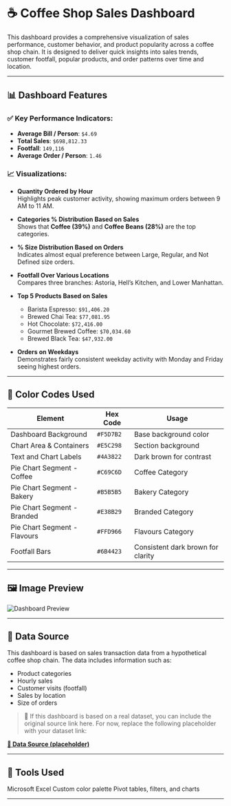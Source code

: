 # ☕ Coffee Shop Sales Dashboard

This dashboard provides a comprehensive visualization of sales performance, customer behavior, and product popularity across a coffee shop chain. It is designed to deliver quick insights into sales trends, customer footfall, popular products, and order patterns over time and location.

---

## 📊 Dashboard Features

### ✅ Key Performance Indicators:
- **Average Bill / Person**: `$4.69`
- **Total Sales**: `$698,812.33`
- **Footfall**: `149,116`
- **Average Order / Person**: `1.46`

### 📈 Visualizations:

- **Quantity Ordered by Hour**  
  Highlights peak customer activity, showing maximum orders between 9 AM to 11 AM.

- **Categories % Distribution Based on Sales**  
  Shows that **Coffee (39%)** and **Coffee Beans (28%)** are the top categories.

- **% Size Distribution Based on Orders**  
  Indicates almost equal preference between Large, Regular, and Not Defined size orders.

- **Footfall Over Various Locations**  
  Compares three branches: Astoria, Hell’s Kitchen, and Lower Manhattan.

- **Top 5 Products Based on Sales**  
  - Barista Espresso: `$91,406.20`
  - Brewed Chai Tea: `$77,081.95`
  - Hot Chocolate: `$72,416.00`
  - Gourmet Brewed Coffee: `$70,034.60`
  - Brewed Black Tea: `$47,932.00`

- **Orders on Weekdays**  
  Demonstrates fairly consistent weekday activity with Monday and Friday seeing highest orders.

---

## 🎨 Color Codes Used

| Element                         | Hex Code   | Usage                                      |
|----------------------------------|------------|---------------------------------------------|
| Dashboard Background             | `#F5D7B2`  | Base background color                       |
| Chart Area & Containers          | `#E5C298`  | Section background                          |
| Text and Chart Labels            | `#4A3822`  | Dark brown for contrast                     |
| Pie Chart Segment - Coffee       | `#C69C6D`  | Coffee Category                             |
| Pie Chart Segment - Bakery       | `#B5B5B5`  | Bakery Category                             |
| Pie Chart Segment - Branded      | `#E38B29`  | Branded Category                            |
| Pie Chart Segment - Flavours     | `#FFD966`  | Flavours Category                           |
| Footfall Bars                    | `#6B4423`  | Consistent dark brown for clarity           |

---

## 🖼️ Image Preview

![Dashboard Preview](./d78fb92f-4193-49cb-8c10-9827b594f350.png)

---

## 📂 Data Source

This dashboard is based on sales transaction data from a hypothetical coffee shop chain. The data includes information such as:
- Product categories
- Hourly sales
- Customer visits (footfall)
- Sales by location
- Size of orders

> 📎 If this dashboard is based on a real dataset, you can include the original source link here. For now, replace the following placeholder with your dataset link:

**[🔗 Data Source (placeholder)](https://example.com/coffee-shop-sales-data)**

---

## 📌 Tools Used

Microsoft Excel 
Custom color palette
Pivot tables, filters, and charts

---

